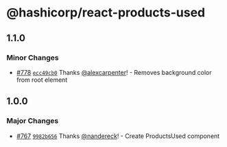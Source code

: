 # @hashicorp/react-products-used

## 1.1.0

### Minor Changes

- [#778](https://github.com/hashicorp/react-components/pull/778) [`ecc49cb0`](https://github.com/hashicorp/react-components/commit/ecc49cb042da7f16626a69b23a148b21a52d784a) Thanks [@alexcarpenter](https://github.com/alexcarpenter)! - Removes background color from root element

## 1.0.0

### Major Changes

- [#767](https://github.com/hashicorp/react-components/pull/767) [`9982b656`](https://github.com/hashicorp/react-components/commit/9982b656ab89227f74aee467cbd5b3ac8f676494) Thanks [@nandereck](https://github.com/nandereck)! - Create ProductsUsed component
